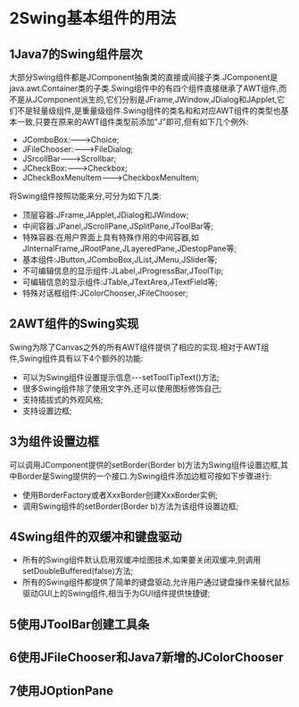 ﻿# 2Swing基本组件的用法
## 1Java7的Swing组件层次
大部分Swing组件都是JComponent抽象类的直接或间接子类.JComponent是java.awt.Container类的子类.Swing组件中的有四个组件直接继承了AWT组件,而不是从JComponent派生的,它们分别是JFrame,JWindow,JDialog和JApplet,它们不是轻量级组件,是重量级组件.Swing组件的类名和和对应AWT组件的类型也基本一致,只要在原来的AWT组件类型前添加"J"即可,但有如下几个例外:
* JComboBox:--->Choice;
* JFileChooser:--->FileDialog;
* JSrcollBar--->Scrollbar;
* JCheckBox:--->Checkbox;
* JCheckBoxMenuItem--->CheckboxMenuItem;

将Swing组件按照功能来分,可分为如下几类:
* 顶层容器:JFrame,JApplet,JDialog和JWindow;
* 中间容器:JPanel,JScrollPane,JSplitPane,JToolBar等;
* 特殊容器:在用户界面上具有特殊作用的中间容器,如JInternalFrame,JRootPane,JLayeredPane,JDestopPane等;
* 基本组件:JButton,JComboBox,JList,JMenu,JSlider等;
* 不可编辑信息的显示组件:JLabel,JProgressBar,JToolTip;
* 可编辑信息的显示组件:JTable,JTextArea,JTextField等;
* 特殊对话框组件:JColorChooser,JFileChooser;
## 2AWT组件的Swing实现
Swing为除了Canvas之外的所有AWT组件提供了相应的实现.相对于AWT组件,Swing组件具有以下4个额外的功能:
* 可以为Swing组件设置提示信息---setToolTipText()方法;
* 很多Swing组件除了使用文字外,还可以使用图标修饰自己;
* 支持插拔式的外观风格;
* 支持设置边框;

## 3为组件设置边框
可以调用JComponent提供的setBorder(Border b)方法为Swing组件设置边框,其中Border是Swing提供的一个接口.为Swing组件添加边框可按如下步骤进行:
* 使用BorderFactory或者XxxBorder创建XxxBorder实例;
* 调用Swing组件的setBorder(Border b)方法为该组件设置边框;
## 4Swing组件的双缓冲和键盘驱动
* 所有的Swing组件默认启用双缓冲绘图技术,如果要关闭双缓冲,则调用setDoubleBuffered(false)方法;
* 所有的Swing组件都提供了简单的键盘驱动,允许用户通过键盘操作来替代鼠标驱动GUI上的Swing组件,相当于为GUI组件提供快捷键;
## 5使用JToolBar创建工具条


## 6使用JFileChooser和Java7新增的JColorChooser

## 7使用JOptionPane

